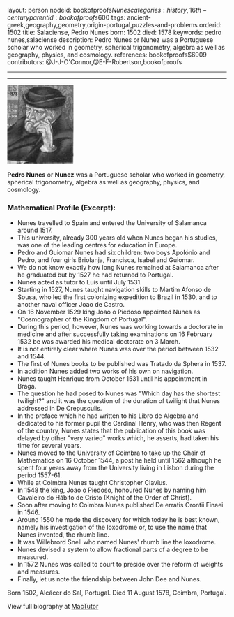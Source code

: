 layout: person
nodeid: bookofproofs$Nunes
categories: history,16th-century
parentid: bookofproofs$600
tags: ancient-greek,geography,geometry,origin-portugal,puzzles-and-problems
orderid: 1502
title: Salaciense, Pedro Nunes
born: 1502
died: 1578
keywords: pedro nunes,salaciense
description: Pedro Nunes or Nunez was a Portuguese scholar who worked in geometry, spherical trigonometry, algebra as well as geography, physics, and cosmology.
references: bookofproofs$6909
contributors: @J-J-O'Connor,@E-F-Robertson,bookofproofs

---



---

![Nunes.jpg](https://github.com/bookofproofs/bookofproofs.github.io/blob/main/_sources/_assets/images/portraits/Nunes.jpg?raw=true)

**Pedro Nunes** or **Nunez** was a Portuguese scholar who worked in geometry, spherical trigonometry, algebra as well as geography, physics, and cosmology.

### Mathematical Profile (Excerpt):
* Nunes travelled to Spain and entered the University of Salamanca around 1517.
* This university, already 300 years old when Nunes began his studies, was one of the leading centres for education in Europe.
* Pedro and Guiomar Nunes had six children: two boys Apolónio and Pedro, and four girls Briolanja, Francisca, Isabel and Guiomar.
* We do not know exactly how long Nunes remained at Salamanca after he graduated but by 1527 he had returned to Portugal.
* Nunes acted as tutor to Luis until July 1531.
* Starting in 1527, Nunes taught navigation skills to Martim Afonso de Sousa, who led the first colonizing expedition to Brazil in 1530, and to another naval officer Joao de Castro.
* On 16 November 1529 king Joao o Piedoso appointed Nunes as "Cosmographer of the Kingdom of Portugal".
* During this period, however, Nunes was working towards a doctorate in medicine and after successfully taking examinations on 16 February 1532 be was awarded his medical doctorate on 3 March.
* It is not entirely clear where Nunes was over the period between 1532 and 1544.
* The first of Nunes books to be published was Tratado da Sphera in 1537.
* In addition Nunes added two works of his own on navigation.
* Nunes taught Henrique from October 1531 until his appointment in Braga.
* The question he had posed to Nunes was "Which day has the shortest twilight?" and it was the question of the duration of twilight that Nunes addressed in De Crepusculis.
* In the preface which he had written to his Libro de Algebra and dedicated to his former pupil the Cardinal Henry, who was then Regent of the country, Nunes states that the publication of this book was delayed by other "very varied" works which, he asserts, had taken his time for several years.
* Nunes moved to the University of Coimbra to take up the Chair of Mathematics on 16 October 1544, a post he held until 1562 although he spent four years away from the University living in Lisbon during the period 1557-61.
* While at Coimbra Nunes taught Christopher Clavius.
* In 1548 the king, Joao o Piedoso, honoured Nunes by naming him Cavaleiro do Hábito de Cristo (Knight of the Order of Christ).
* Soon after moving to Coimbra Nunes published De erratis Orontii Finaei in 1546.
* Around 1550 he made the discovery for which today he is best known, namely his investigation of the loxodrome or, to use the name that Nunes invented, the rhumb line.
* It was Willebrord Snell who named Nunes' rhumb line the loxodrome.
* Nunes devised a system to allow fractional parts of a degree to be measured.
* In 1572 Nunes was called to court to preside over the reform of weights and measures.
* Finally, let us note the friendship between John Dee and Nunes.

Born 1502, Alcácer do Sal, Portugal. Died 11 August 1578, Coimbra, Portugal.

View full biography at [MacTutor](https://mathshistory.st-andrews.ac.uk/Biographies/Nunes/)
